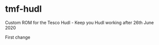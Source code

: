 # tmf-hudl
Custom ROM for the Tesco Hudl - Keep you Hudl working after 26th June 2020

First change
